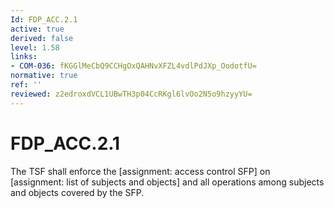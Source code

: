 ```yaml
---
Id: FDP_ACC.2.1
active: true
derived: false
level: 1.58
links:
- COM-036: fKGGlMeCbQ9CCHgOxQAHNvXFZL4vdlPdJXp_OodotfU=
normative: true
ref: ''
reviewed: z2edroxdVCL1UBwTH3p04CcRKgl6lvOo2N5o9hzyyYU=
---
```


# FDP_ACC.2.1

The TSF shall enforce the [assignment: access control SFP] on [assignment: list of subjects and objects] and all operations among subjects and objects covered by the SFP.